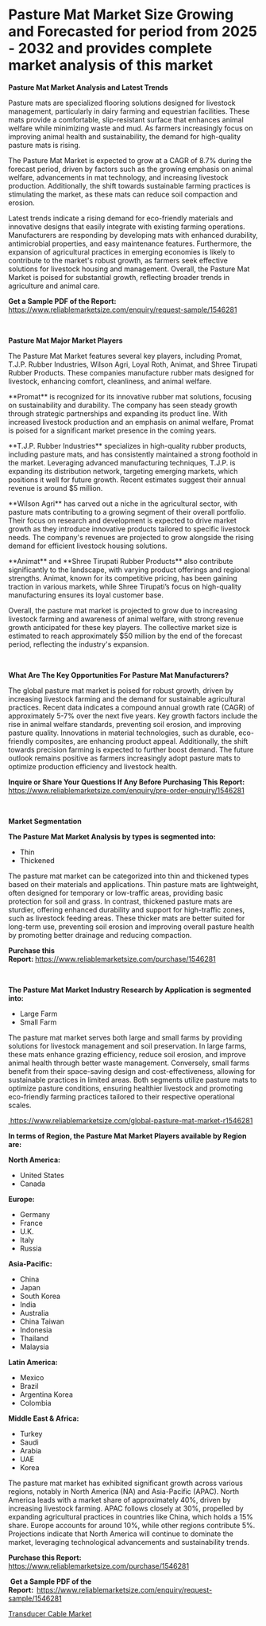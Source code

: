 <p><h1>Pasture Mat Market Size Growing and Forecasted for period from 2025 - 2032 and provides complete market analysis of this market</h1></p><p><strong>Pasture Mat Market Analysis and Latest Trends</strong></p>
<p><p>Pasture mats are specialized flooring solutions designed for livestock management, particularly in dairy farming and equestrian facilities. These mats provide a comfortable, slip-resistant surface that enhances animal welfare while minimizing waste and mud. As farmers increasingly focus on improving animal health and sustainability, the demand for high-quality pasture mats is rising.</p><p>The Pasture Mat Market is expected to grow at a CAGR of 8.7% during the forecast period, driven by factors such as the growing emphasis on animal welfare, advancements in mat technology, and increasing livestock production. Additionally, the shift towards sustainable farming practices is stimulating the market, as these mats can reduce soil compaction and erosion.</p><p>Latest trends indicate a rising demand for eco-friendly materials and innovative designs that easily integrate with existing farming operations. Manufacturers are responding by developing mats with enhanced durability, antimicrobial properties, and easy maintenance features. Furthermore, the expansion of agricultural practices in emerging economies is likely to contribute to the market's robust growth, as farmers seek effective solutions for livestock housing and management. Overall, the Pasture Mat Market is poised for substantial growth, reflecting broader trends in agriculture and animal care.</p></p>
<p><strong>Get a Sample PDF of the Report:&nbsp;</strong> <a href="https://www.reliablemarketsize.com/enquiry/request-sample/1546281?utm_campaign=2192&utm_medium=2&utm_source=Github&utm_content=ia&utm_term=06022025&utm_id=pasture-mat">https://www.reliablemarketsize.com/enquiry/request-sample/1546281</a></p>
<p>&nbsp;</p>
<p><strong>Pasture Mat Major Market Players</strong></p>
<p><p>The Pasture Mat Market features several key players, including Promat, T.J.P. Rubber Industries, Wilson Agri, Loyal Roth, Animat, and Shree Tirupati Rubber Products. These companies manufacture rubber mats designed for livestock, enhancing comfort, cleanliness, and animal welfare.</p><p>**Promat** is recognized for its innovative rubber mat solutions, focusing on sustainability and durability. The company has seen steady growth through strategic partnerships and expanding its product line. With increased livestock production and an emphasis on animal welfare, Promat is poised for a significant market presence in the coming years.</p><p>**T.J.P. Rubber Industries** specializes in high-quality rubber products, including pasture mats, and has consistently maintained a strong foothold in the market. Leveraging advanced manufacturing techniques, T.J.P. is expanding its distribution network, targeting emerging markets, which positions it well for future growth. Recent estimates suggest their annual revenue is around $5 million.</p><p>**Wilson Agri** has carved out a niche in the agricultural sector, with pasture mats contributing to a growing segment of their overall portfolio. Their focus on research and development is expected to drive market growth as they introduce innovative products tailored to specific livestock needs. The company's revenues are projected to grow alongside the rising demand for efficient livestock housing solutions.</p><p>**Animat** and **Shree Tirupati Rubber Products** also contribute significantly to the landscape, with varying product offerings and regional strengths. Animat, known for its competitive pricing, has been gaining traction in various markets, while Shree Tirupati’s focus on high-quality manufacturing ensures its loyal customer base.</p><p>Overall, the pasture mat market is projected to grow due to increasing livestock farming and awareness of animal welfare, with strong revenue growth anticipated for these key players. The collective market size is estimated to reach approximately $50 million by the end of the forecast period, reflecting the industry's expansion.</p></p>
<p>&nbsp;</p>
<p><strong>What Are The Key Opportunities For Pasture Mat Manufacturers?</strong></p>
<p><p>The global pasture mat market is poised for robust growth, driven by increasing livestock farming and the demand for sustainable agricultural practices. Recent data indicates a compound annual growth rate (CAGR) of approximately 5-7% over the next five years. Key growth factors include the rise in animal welfare standards, preventing soil erosion, and improving pasture quality. Innovations in material technologies, such as durable, eco-friendly composites, are enhancing product appeal. Additionally, the shift towards precision farming is expected to further boost demand. The future outlook remains positive as farmers increasingly adopt pasture mats to optimize production efficiency and livestock health.</p></p>
<p><strong>Inquire or Share Your Questions If Any Before Purchasing This Report:</strong> <a href="https://www.reliablemarketsize.com/enquiry/pre-order-enquiry/1546281?utm_campaign=2192&utm_medium=2&utm_source=Github&utm_content=ia&utm_term=06022025&utm_id=pasture-mat">https://www.reliablemarketsize.com/enquiry/pre-order-enquiry/1546281</a></p>
<p>&nbsp;</p>
<p><strong>Market Segmentation</strong></p>
<p><strong>The Pasture Mat Market Analysis by types is segmented into:</strong></p>
<p><ul><li>Thin</li><li>Thickened</li></ul></p>
<p><p>The pasture mat market can be categorized into thin and thickened types based on their materials and applications. Thin pasture mats are lightweight, often designed for temporary or low-traffic areas, providing basic protection for soil and grass. In contrast, thickened pasture mats are sturdier, offering enhanced durability and support for high-traffic zones, such as livestock feeding areas. These thicker mats are better suited for long-term use, preventing soil erosion and improving overall pasture health by promoting better drainage and reducing compaction.</p></p>
<p><strong>Purchase this Report:&nbsp;</strong><a href="https://www.reliablemarketsize.com/purchase/1546281?utm_campaign=2192&utm_medium=2&utm_source=Github&utm_content=ia&utm_term=06022025&utm_id=pasture-mat">https://www.reliablemarketsize.com/purchase/1546281</a></p>
<p>&nbsp;</p>
<p><strong>The Pasture Mat Market Industry Research by Application is segmented into:</strong></p>
<p><ul><li>Large Farm</li><li>Small Farm</li></ul></p>
<p><p>The pasture mat market serves both large and small farms by providing solutions for livestock management and soil preservation. In large farms, these mats enhance grazing efficiency, reduce soil erosion, and improve animal health through better waste management. Conversely, small farms benefit from their space-saving design and cost-effectiveness, allowing for sustainable practices in limited areas. Both segments utilize pasture mats to optimize pasture conditions, ensuring healthier livestock and promoting eco-friendly farming practices tailored to their respective operational scales.</p></p>
<p><a href="https://www.reliablemarketsize.com/global-pasture-mat-market-r1546281?utm_campaign=2192&utm_medium=2&utm_source=Github&utm_content=ia&utm_term=06022025&utm_id=pasture-mat">&nbsp;https://www.reliablemarketsize.com/global-pasture-mat-market-r1546281</a></p>
<p><strong>In terms of Region, the Pasture Mat Market Players available by Region are:</strong></p>
<p>
    <p> <strong> North America: </strong>
        <ul>
            <li>United States</li>
            <li>Canada</li>
        </ul>
        </p> 
    <p> <strong> Europe: </strong>
        <ul>
            <li>Germany</li>
            <li>France</li>
            <li>U.K.</li>
            <li>Italy</li>
            <li>Russia</li>
        </ul>
        </p> 
    <p> <strong> Asia-Pacific: </strong>
        <ul>
            <li>China</li>
            <li>Japan</li>
            <li>South Korea</li>
            <li>India</li>
            <li>Australia</li>
            <li>China Taiwan</li>
            <li>Indonesia</li>
            <li>Thailand</li>
            <li>Malaysia</li>
        </ul>
        </p> 
    <p> <strong> Latin America: </strong>
        <ul>
            <li>Mexico</li>
            <li>Brazil</li>
            <li>Argentina Korea</li>
            <li>Colombia</li>
        </ul>
        </p> 
    <p> <strong> Middle East & Africa: </strong>
        <ul>
            <li>Turkey</li>
            <li>Saudi</li>
            <li>Arabia</li>
            <li>UAE</li>
            <li>Korea</li>
        </ul>
    </p>
    </p>
<p><p>The pasture mat market has exhibited significant growth across various regions, notably in North America (NA) and Asia-Pacific (APAC). North America leads with a market share of approximately 40%, driven by increasing livestock farming. APAC follows closely at 30%, propelled by expanding agricultural practices in countries like China, which holds a 15% share. Europe accounts for around 10%, while other regions contribute 5%. Projections indicate that North America will continue to dominate the market, leveraging technological advancements and sustainability trends.</p></p>
<p><strong>Purchase this Report: </strong><a href="https://www.reliablemarketsize.com/purchase/1546281?utm_campaign=2192&utm_medium=2&utm_source=Github&utm_content=ia&utm_term=06022025&utm_id=pasture-mat">https://www.reliablemarketsize.com/purchase/1546281</a></p>
<p>&nbsp;<strong>Get a Sample PDF of the Report:&nbsp;&nbsp;</strong><a href="https://www.reliablemarketsize.com/enquiry/request-sample/1546281?utm_campaign=2192&utm_medium=2&utm_source=Github&utm_content=ia&utm_term=06022025&utm_id=pasture-mat">https://www.reliablemarketsize.com/enquiry/request-sample/1546281</a></p>
<p><strong></strong></p>
<p><p><a href="https://github.com/WashimHussain441/Market-Research-Report-List-1/blob/main/transducer-cable-market.md?utm_campaign=2192&utm_medium=2&utm_source=Github&utm_content=ia&utm_term=06022025&utm_id=pasture-mat">Transducer Cable Market</a></p></p>